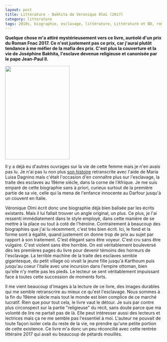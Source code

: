 ```yaml
---
layout: post
title: Littérature - Bakhita de Véronique Olmi (2017)
category: litterature
tags: 2010s, biographie, esclavage, littérature, Littérature et BD, roman
---
```

**Quelque chose m'a attiré mystérieusement vers ce livre, auréolé d'un prix du Roman Fnac 2017. Ce n'est justement pas ce prix, car j'aurai plutôt tendance à me méfier de la mafia des prix. C'est plus la couverture et la vie de Joséphine Bakhita, l'esclave devenue religieuse et canonisée par le pape Jean-Paul II.**

<img class="alignleft size-medium wp-image-21591" src="https://cheziceman.files.wordpress.com/2017/11/bakhita.jpg?w=207" alt="" width="207" height="300" />

Il y a déjà eu d'autres ouvrages sur la vie de cette femme mais je n'en avais pas lu. Je n'ai pas lu non plus <a href="https://fr.wikipedia.org/wiki/Joséphine_Bakhita">son histoire</a> retranscrite avec l'aide de Maria Luisa Dagnino mais c'était l'occasion d'en connaître plus sur l'esclavage, la traite des esclaves au 19ème siècle, dans la corne de l'Afrique. Je me suis emparé de cette biographie sans à priori, curieux surtout de la première partie de sa vie, celle qui la mena de l'enfance innocente au Darfour jusqu'à un couvent en Italie.

Véronique Olmi écrit donc une biographie déjà bien balisée par les écrits existants. Mais il lui fallait trouver un angle original, un plus. Ce plus, je l'ai ressenti immédiatement dans le style employé, dans cette manière de se mettre à la place ou tout à coté de l'héroïne. Contrairement à beaucoup des biographies que j'ai lu récemment, c'est très bien écrit. Ici, le fond et la forme sont à égalité, quand justement on donne trop de prix au sujet par rapport à son traitement. C'est élégant sans être voyeur. C'est cru sans être vulgaire. C'est violent sans être horrible. On est véritablement bouleversé dès les premières pages du livre pour devenir témoins des horreurs de l'esclavage. La terrible machine de la traite des esclaves semble gigantesque, du petit village où vivait la jeune fille jusqu'à Karthoum puis jusqu'au coeur l'italie avec une incursion dans l'empire ottoman, bien qu'elle n'y mette pas les pieds. Le lecteur se sent véritablement impuissant face à toutes cette succession de moments forts.

Il me vient beaucoup d'images à la lecture de ce livre, des images durables qui me semble retranscrire au mieux ce qu'est l'esclavage. Nous sommes à la fin du 19ème siècle mais tout le monde est bien complice de ce marché lucratif. Rien que pour tout cela, le livre vaut le détour. Je suis par contre plus circonspect sur la partie "religieuse" du récit, sans doute parce que ma volonté de lire ne partait pas de là. Elle peut intéresser aussi des lecteurs et lectrices mais ça ne me semble pas l'essentiel à moi. L'auteur ne pouvait de toute façon isoler cela du reste de la vie, ne prendre qu'une petite portion de cette existence. Ce livre m'a donc un peu réconcilié avec cette rentrée littéraire 2017 qui avait eu beaucoup de pétards mouillés.
